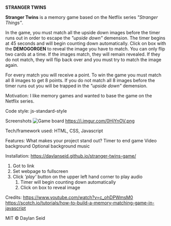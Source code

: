 **STRANGER TWINS**

**Stranger Twins** is a memory game based on the Netflix series _"Stranger Things"_.

In the game, you must match all the upside down images before the timer runs out in order to escape the _"upside down"_ demension. The timer begins at 45 seconds and will begin counting down automatically. Click on box with the **DEMOGORGEN** to reveal the image you have to match. You can only flip two cards at a time. If the images match, they will remain revealed. If they do not match, they will flip back over and you must try to match the image again. 

For every match you will receive a point. To win the game you must match all 8 images to get 8 points. 
If you do not match all 8 images before the timer runs out you will be trapped in the _"upside down"_ demension. 

Motivation:
I like memory games and wanted to base the game on the Netflix series.

Code style:
js-standard-style

Screenshots
![Game board](https://i.imgur.com/0HjYnOV.png)
https://i.imgur.com/0HjYnOV.png


Tech/framework used:
HTML, CSS, Javascript

Features:
What makes your project stand out?
Timer to end game
Video background
Optional background music

Installation:
https://daylanseid.github.io/stranger-twins-game/
1. Got to link
2. Set webpage to fullscreen
3. Click _'play'_ button on the upper left hand corner to play audio
   1. Timer will begin counting down automatically
   2. Click on box to reveal image

Credits:
https://www.youtube.com/watch?v=c_ohDPWmsM0
https://scotch.io/tutorials/how-to-build-a-memory-matching-game-in-javascript

MIT © Daylan Seid
